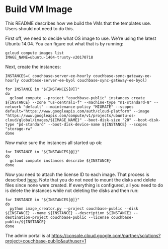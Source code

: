 # Build VM Image

This README describes how we build the VMs that the templates use.  Users should not need to do this.

First off, we need to decide what OS image to use.  We're using the latest Ubuntu 14.04.  You can figure out what that is by running:

    gcloud compute images list
    IMAGE_NAME=ubuntu-1404-trusty-v20170718

Next, create the instances:

    INSTANCES=( couchbase-server-ee-hourly couchbase-sync-gateway-ee-hourly couchbase-server-ee-byol couchbase-sync-gateway-ee-byol)

    for INSTANCE in "${INSTANCES[@]}"
    do
      gcloud compute --project "couchbase-public" instances create ${INSTANCE} --zone "us-central1-f" --machine-type "n1-standard-8" --network "default" --maintenance-policy "MIGRATE" --scopes default="https://www.googleapis.com/auth/cloud-platform" --image "https://www.googleapis.com/compute/v1/projects/ubuntu-os-cloud/global/images/${IMAGE_NAME}" --boot-disk-size "20" --boot-disk-type "pd-standard" --boot-disk-device-name ${INSTANCE} --scopes "storage-rw"
    done

Now make sure the instances all started up ok:

    for INSTANCE in "${INSTANCES[@]}"
    do
      gcloud compute instances describe ${INSTANCE}
    done

Now you need to attach the license ID to each image.  That process is described [here](https://cloud.google.com/launcher/docs/partners/technical-components#create_the_base_solution_vm).  Note that you do not need to mount the disks and delete files since none were created.  If everything is configured, all you need to do is delete the instances while not deleting the disks and then run:

    for INSTANCE in "${INSTANCES[@]}"
    do
      python image_creator.py --project couchbase-public --disk ${INSTANCE} --name ${INSTANCE} --description ${INSTANCE} --destination-project couchbase-public --license couchbase-public/${INSTANCE}
    done


The admin portal is at https://console.cloud.google.com/partner/solutions?project=couchbase-public&authuser=1
